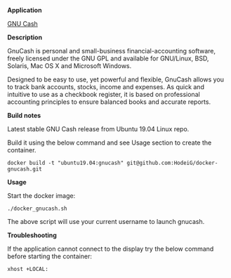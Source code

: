 **Application**

[GNU Cash](http://www.gnucash.org/)

**Description**

GnuCash is personal and small-business financial-accounting software, freely
licensed under the GNU GPL and available for GNU/Linux, BSD, Solaris, Mac OS X
and Microsoft Windows.

Designed to be easy to use, yet powerful and flexible, GnuCash allows you to
track bank accounts, stocks, income and expenses. As quick and intuitive to use
as a checkbook register, it is based on professional accounting principles to
ensure balanced books and accurate reports.

**Build notes**

Latest stable GNU Cash release from Ubuntu 19.04 Linux repo.

Build it using the below command and see Usage section to create the container.

```
docker build -t "ubuntu19.04:gnucash" git@github.com:HodeiG/docker-gnucash.git
```

**Usage**

Start the docker image:
```
./docker_gnucash.sh
```

The above script will use your current username to launch gnucash.

**Troubleshooting**

If the application cannot connect to the display try the below command before
starting the container:

`xhost +LOCAL:`
